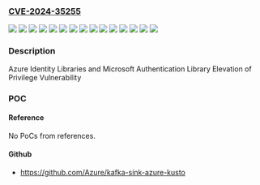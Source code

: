 ### [CVE-2024-35255](https://cve.mitre.org/cgi-bin/cvename.cgi?name=CVE-2024-35255)
![](https://img.shields.io/static/v1?label=Product&message=Azure%20Identity%20Library%20for%20.NET&color=blue)
![](https://img.shields.io/static/v1?label=Product&message=Azure%20Identity%20Library%20for%20C%2B%2B&color=blue)
![](https://img.shields.io/static/v1?label=Product&message=Azure%20Identity%20Library%20for%20Java&color=blue)
![](https://img.shields.io/static/v1?label=Product&message=Azure%20Identity%20Library%20for%20JavaScript&color=blue)
![](https://img.shields.io/static/v1?label=Product&message=Azure%20Identity%20Library%20for%20Python&color=blue)
![](https://img.shields.io/static/v1?label=Product&message=Azure%20Identity%20Library&color=blue)
![](https://img.shields.io/static/v1?label=Product&message=Microsoft%20Authentication%20Library&color=blue)
![](https://img.shields.io/static/v1?label=Version&message=1.0.0%3C%201.11.4%20&color=brighgreen)
![](https://img.shields.io/static/v1?label=Version&message=1.0.0%3C%201.12.2%20&color=brighgreen)
![](https://img.shields.io/static/v1?label=Version&message=1.0.0%3C%201.15.1%20&color=brighgreen)
![](https://img.shields.io/static/v1?label=Version&message=1.0.0%3C%201.16.1%20&color=brighgreen)
![](https://img.shields.io/static/v1?label=Version&message=1.0.0%3C%201.6.0%20&color=brighgreen)
![](https://img.shields.io/static/v1?label=Version&message=1.0.0%3C%201.8.0%20&color=brighgreen)
![](https://img.shields.io/static/v1?label=Version&message=1.0.0%3C%204.2.1%20&color=brighgreen)
![](https://img.shields.io/static/v1?label=Vulnerability&message=CWE-362%3A%20Concurrent%20Execution%20using%20Shared%20Resource%20with%20Improper%20Synchronization%20('Race%20Condition')&color=brighgreen)

### Description

Azure Identity Libraries and Microsoft Authentication Library Elevation of Privilege Vulnerability

### POC

#### Reference
No PoCs from references.

#### Github
- https://github.com/Azure/kafka-sink-azure-kusto

